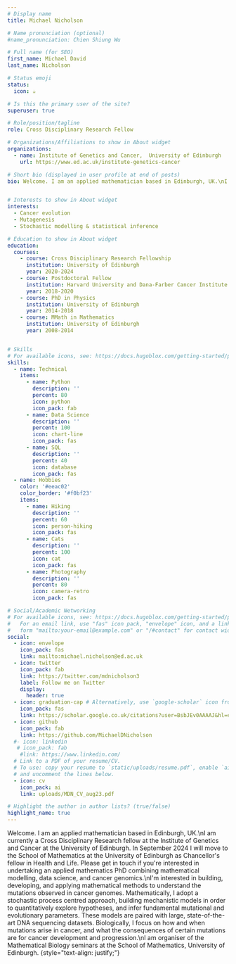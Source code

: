 ```yaml
---
# Display name
title: Michael Nicholson

# Name pronunciation (optional)
#name_pronunciation: Chien Shiung Wu

# Full name (for SEO)
first_name: Michael David
last_name: Nicholson

# Status emoji
status:
  icon: ☕️

# Is this the primary user of the site?
superuser: true

# Role/position/tagline
role: Cross Disciplinary Research Fellow

# Organizations/Affiliations to show in About widget
organizations:
  - name: Institute of Genetics and Cancer,  University of Edinburgh
    url: https://www.ed.ac.uk/institute-genetics-cancer

# Short bio (displayed in user profile at end of posts)
bio: Welcome. I am an applied mathematician based in Edinburgh, UK.\nI am currently a Cross Disciplinary Research fellow at the Institute of Genetics and Cancer at the University of Edinburgh. In September 2024 I will move to the School of Mathematics at the University of Edinburgh as Chancellor's fellow in Health and Life. Please get in touch if you're interested in undertaking an applied mathematics PhD combining mathematical modelling, data science, and cancer genomics.\nI'm interested in building, developing, and applying mathematical methods to understand the mutations observed in cancer genomes. Mathematically, I adopt a stochastic process centred approach, building mechanistic models in order to quantitatively explore hypotheses, and infer fundamental mutational and evolutionary parameters. These models are paired with large, state-of-the-art DNA sequencing datasets. Biologically, I focus on how and when mutations arise in cancer, and what the consequences of certain mutations are for cancer development and progression.\nI am organiser of the Mathematical Biology seminars at the School of Mathematics, University of Edinburgh.


# Interests to show in About widget
interests:
  - Cancer evolution
  - Mutagenesis
  - Stochastic modelling & statistical inference

# Education to show in About widget
education:
  courses:
    - course: Cross Disciplinary Research Fellowship          
      institution: University of Edinburgh
      year: 2020-2024
    - course: Postdoctoral Fellow
      institution: Harvard University and Dana-Farber Cancer Institute
      year: 2018-2020
    - course: PhD in Physics
      institution: University of Edinburgh
      year: 2014-2018
    - course: MMath in Mathematics
      institution: University of Edinburgh
      year: 2008-2014


# Skills
# For available icons, see: https://docs.hugoblox.com/getting-started/page-builder/#icons
skills:
  - name: Technical
    items:
      - name: Python
        description: ''
        percent: 80
        icon: python
        icon_pack: fab
      - name: Data Science
        description: ''
        percent: 100
        icon: chart-line
        icon_pack: fas
      - name: SQL
        description: ''
        percent: 40
        icon: database
        icon_pack: fas
  - name: Hobbies
    color: '#eeac02'
    color_border: '#f0bf23'
    items:
      - name: Hiking
        description: ''
        percent: 60
        icon: person-hiking
        icon_pack: fas
      - name: Cats
        description: ''
        percent: 100
        icon: cat
        icon_pack: fas
      - name: Photography
        description: ''
        percent: 80
        icon: camera-retro
        icon_pack: fas

# Social/Academic Networking
# For available icons, see: https://docs.hugoblox.com/getting-started/page-builder/#icons
#   For an email link, use "fas" icon pack, "envelope" icon, and a link in the
#   form "mailto:your-email@example.com" or "/#contact" for contact widget.
social:
  - icon: envelope
    icon_pack: fas
    link: mailto:michael.nicholson@ed.ac.uk
  - icon: twitter
    icon_pack: fab
    link: https://twitter.com/mdnicholson3
    label: Follow me on Twitter
    display:
      header: true
  - icon: graduation-cap # Alternatively, use `google-scholar` icon from `ai` icon pack
    icon_pack: fas
    link: https://scholar.google.co.uk/citations?user=BsbJEv0AAAAJ&hl=en
  - icon: github
    icon_pack: fab
    link: https://github.com/MichaelDNicholson
  #- icon: linkedin
   # icon_pack: fab
    #link: https://www.linkedin.com/
  # Link to a PDF of your resume/CV.
  # To use: copy your resume to `static/uploads/resume.pdf`, enable `ai` icons in `params.yaml`,
  # and uncomment the lines below.
  - icon: cv
    icon_pack: ai
    link: uploads/MDN_CV_aug23.pdf

# Highlight the author in author lists? (true/false)
highlight_name: true
---
```


Welcome. I am an applied mathematician based in Edinburgh, UK.\nI am currently a Cross Disciplinary Research fellow at the Institute of Genetics and Cancer at the University of Edinburgh. In September 2024 I will move to the School of Mathematics at the University of Edinburgh as Chancellor's fellow in Health and Life. Please get in touch if you're interested in undertaking an applied mathematics PhD combining mathematical modelling, data science, and cancer genomics.\nI'm interested in building, developing, and applying mathematical methods to understand the mutations observed in cancer genomes. Mathematically, I adopt a stochastic process centred approach, building mechanistic models in order to quantitatively explore hypotheses, and infer fundamental mutational and evolutionary parameters. These models are paired with large, state-of-the-art DNA sequencing datasets. Biologically, I focus on how and when mutations arise in cancer, and what the consequences of certain mutations are for cancer development and progression.\nI am organiser of the Mathematical Biology seminars at the School of Mathematics, University of Edinburgh.
{style="text-align: justify;"}

